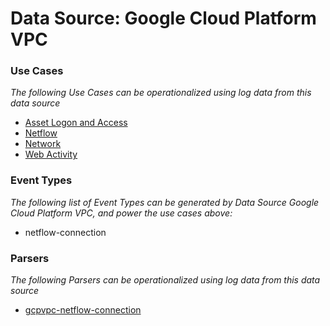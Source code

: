 Data Source: Google Cloud Platform VPC
======================================

### Use Cases

_The following Use Cases can be operationalized using log data from this data source_

* [Asset Logon and Access](usecase_asset_logon_and_access.md)
* [Netflow](usecase_netflow.md)
* [Network](usecase_network.md)
* [Web Activity](usecase_web_activity.md)


### Event Types

_The following list of Event Types can be generated by Data Source Google Cloud Platform VPC, and power the use cases above:_

- netflow-connection


### Parsers

_The following Parsers can be operationalized using log data from this data source_

* [gcpvpc-netflow-connection](parserContent_gcpvpc-netflow-connection.md)
